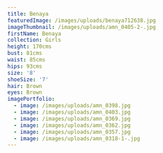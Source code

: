 ```yaml
---
title: Benaya
featuredImage: /images/uploads/benaya712638.jpg
imageThumbnail: /images/uploads/amn_0405-2-.jpg
firstName: Benaya
collection: Girls
height: 170cms
bust: 81cms
waist: 85cms
hips: 93cms
size: '8'
shoeSize: '7'
hair: Brown
eyes: Brown
imagePortfolio:
  - image: /images/uploads/amn_0398.jpg
  - image: /images/uploads/amn_0403.jpg
  - image: /images/uploads/amn_0369.jpg
  - image: /images/uploads/amn_0362.jpg
  - image: /images/uploads/amn_0357.jpg
  - image: /images/uploads/amn_0318-1-.jpg
---
```


